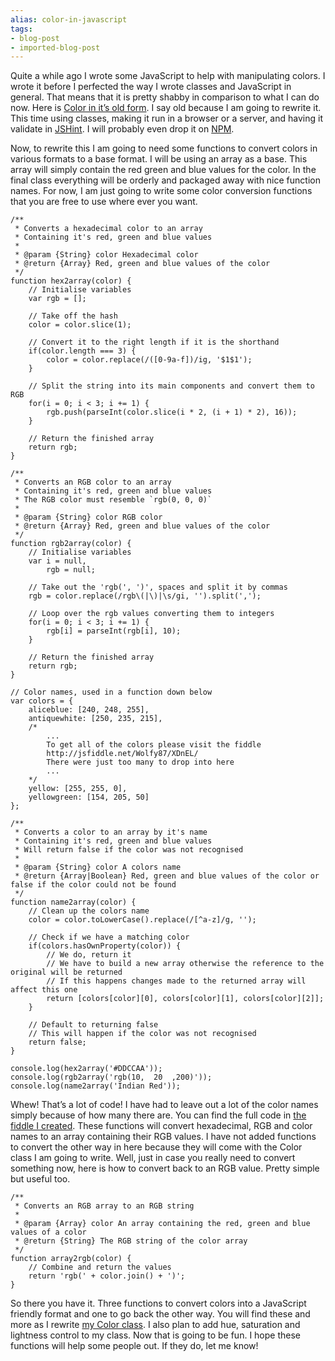 ```yaml
---
alias: color-in-javascript
tags:
- blog-post
- imported-blog-post
---
```



Quite a while ago I wrote some JavaScript to help with manipulating colors. I wrote it before I perfected the way I wrote classes and JavaScript in general. That means that it is pretty shabby in comparison to what I can do now. Here is [Color in it’s old form](https://github.com/Wolfy87/Color/tree/45a83fecda62c086e788895182e403a9c9b42807). I say old because I am going to rewrite it. This time using classes, making it run in a browser or a server, and having it validate in [JSHint](http://www.jshint.com/). I will probably even drop it on [NPM](http://npmjs.org/).

Now, to rewrite this I am going to need some functions to convert colors in various formats to a base format. I will be using an array as a base. This array will simply contain the red green and blue values for the color. In the final class everything will be orderly and packaged away with nice function names. For now, I am just going to write some color conversion functions that you are free to use where ever you want.

```
/**
 * Converts a hexadecimal color to an array
 * Containing it's red, green and blue values
 * 
 * @param {String} color Hexadecimal color
 * @return {Array} Red, green and blue values of the color
 */
function hex2array(color) {
    // Initialise variables
    var rgb = [];

    // Take off the hash
    color = color.slice(1);

    // Convert it to the right length if it is the shorthand
    if(color.length === 3) {
        color = color.replace(/([0-9a-f])/ig, '$1$1');
    }

    // Split the string into its main components and convert them to RGB
    for(i = 0; i < 3; i += 1) {
        rgb.push(parseInt(color.slice(i * 2, (i + 1) * 2), 16));
    }

    // Return the finished array
    return rgb;
}

/**
 * Converts an RGB color to an array
 * Containing it's red, green and blue values
 * The RGB color must resemble `rgb(0, 0, 0)`
 * 
 * @param {String} color RGB color
 * @return {Array} Red, green and blue values of the color
 */
function rgb2array(color) {
    // Initialise variables
    var i = null,
        rgb = null;

    // Take out the 'rgb(', ')', spaces and split it by commas
    rgb = color.replace(/rgb\(|\)|\s/gi, '').split(',');

    // Loop over the rgb values converting them to integers
    for(i = 0; i < 3; i += 1) {
        rgb[i] = parseInt(rgb[i], 10);
    }

    // Return the finished array
    return rgb;
}

// Color names, used in a function down below
var colors = {
    aliceblue: [240, 248, 255],
    antiquewhite: [250, 235, 215],
    /*
        ...
        To get all of the colors please visit the fiddle
        http://jsfiddle.net/Wolfy87/XDnEL/
        There were just too many to drop into here
        ...
    */
    yellow: [255, 255, 0],
    yellowgreen: [154, 205, 50]
};

/**
 * Converts a color to an array by it's name
 * Containing it's red, green and blue values
 * Will return false if the color was not recognised
 * 
 * @param {String} color A colors name
 * @return {Array|Boolean} Red, green and blue values of the color or false if the color could not be found
 */
function name2array(color) {
    // Clean up the colors name
    color = color.toLowerCase().replace(/[^a-z]/g, '');

    // Check if we have a matching color
    if(colors.hasOwnProperty(color)) {
        // We do, return it
        // We have to build a new array otherwise the reference to the original will be returned
        // If this happens changes made to the returned array will affect this one
        return [colors[color][0], colors[color][1], colors[color][2]];
    }

    // Default to returning false
    // This will happen if the color was not recognised
    return false;
}

console.log(hex2array('#DDCCAA'));
console.log(rgb2array('rgb(10,  20  ,200)'));
console.log(name2array('Indian Red'));
```

Whew! That’s a lot of code! I have had to leave out a lot of the color names simply because of how many there are. You can find the full code in [the fiddle I created](http://jsfiddle.net/Wolfy87/XDnEL/). These functions will convert hexadecimal, RGB and color names to an array containing their RGB values. I have not added functions to convert the other way in here because they will come with the Color class I am going to write. Well, just in case you really need to convert something now, here is how to convert back to an RGB value. Pretty simple but useful too.

```
/**
 * Converts an RGB array to an RGB string
 * 
 * @param {Array} color An array containing the red, green and blue values of a color
 * @return {String} The RGB string of the color array
 */
function array2rgb(color) {
    // Combine and return the values
    return 'rgb(' + color.join() + ')';
}
```

So there you have it. Three functions to convert colors into a JavaScript friendly format and one to go back the other way. You will find these and more as I rewrite [my Color class](https://github.com/Wolfy87/Color). I also plan to add hue, saturation and lightness control to my class. Now that is going to be fun. I hope these functions will help some people out. If they do, let me know!
